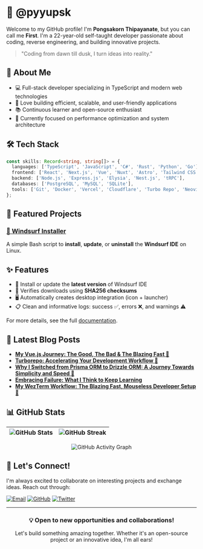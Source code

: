 # 🚀 @pyyupsk

Welcome to my GitHub profile! I'm **Pongsakorn Thipayanate**, but you can call
me **First**. I'm a 22-year-old self-taught developer passionate about coding,
reverse engineering, and building innovative projects.

> "Coding from dawn till dusk, I turn ideas into reality."

## 🎯 About Me

- 💻 Full-stack developer specializing in TypeScript and modern web technologies
- 🔧 Love building efficient, scalable, and user-friendly applications
- 📚 Continuous learner and open-source enthusiast
- 🌱 Currently focused on performance optimization and system architecture

## 🛠️ Tech Stack

```typescript
const skills: Record<string, string[]> = {
  languages: ['TypeScript', 'JavaScript', 'C#', 'Rust', 'Python', 'Go'],
  frontend: ['React', 'Next.js', 'Vue', 'Nuxt', 'Astro', 'Tailwind CSS'],
  backend: ['Node.js', 'Express.js', 'Elysia', 'Nest.js', 'tRPC'],
  databases: ['PostgreSQL', 'MySQL', 'SQLite'],
  tools: ['Git', 'Docker', 'Vercel', 'Cloudflare', 'Turbo Repo', 'Neovim'],
};
```

## 🌟 Featured Projects

### [🌊 Windsurf Installer](https://github.com/pyyupsk/windsurf-installer)

A simple Bash script to **install**, **update**, or **uninstall** the **Windsurf IDE** on Linux.

## ✨ Features

- 🚀 Install or update the **latest version** of Windsurf IDE
- 🔐 Verifies downloads using **SHA256 checksums**
- 🖥️ Automatically creates desktop integration (icon + launcher)
- 📋 Clean and informative logs: success ✅, errors ❌, and warnings ⚠️

For more details, see the full
[documentation](https://github.com/pyyupsk/windsurf-installer).

## 📝 Latest Blog Posts

<!-- START_TEMPLATE -->

- **[My Vue.js Journey: The Good, The Bad & The Blazing Fast 🚀](https://pyyupsk.vercel.app/post/e4aefc4c-e392-4c51-ac4f-98c13bbed464)**
- **[Turborepo: Accelerating Your Development Workflow 🚀](https://pyyupsk.vercel.app/post/0dc1d17e-5b62-49bb-9c4c-a2804a578f5e)**
- **[Why I Switched from Prisma ORM to Drizzle ORM: A Journey Towards Simplicity and Speed 🚀](https://pyyupsk.vercel.app/post/1d1ce593-b5af-4a34-8952-2db81614035f)**
- **[Embracing Failure: What I Think to Keep Learning](https://pyyupsk.vercel.app/post/4d90a9c1-85f9-4818-a383-f89df4bc6820)**
- **[My WezTerm Workflow: The Blazing Fast, Mouseless Developer Setup 🚀](https://pyyupsk.vercel.app/post/b677f359-f99b-4e23-8784-d733fe5a7154)**
<!-- END_TEMPLATE -->

## 📊 GitHub Stats

<div align="center">
  
| ![GitHub Stats](https://github-readme-stats.vercel.app/api?username=pyyupsk&show_icons=true&hide_border=true&bg_color=1e1e2e&text_color=cdd6f4&icon_color=cba6f7&title_color=94e2d5) | ![GitHub Streak](https://streak-stats.demolab.com?user=pyyupsk&theme=catppuccin-mocha&hide_border=true) |
| ------------------------------------------------------------------------------------------------------------------------------------------------------------------------------------ | ------------------------------------------------------------------------------------------------------- |

![GitHub Activity Graph](https://github-readme-activity-graph.vercel.app/graph?username=pyyupsk&bg_color=1e1e2e&color=cdd6f4&line=cba6f7&point=94e2d5&area=true&hide_border=true)

</div>

## 🤝 Let's Connect!

I'm always excited to collaborate on interesting projects and exchange ideas.
Reach out through:

[![Email](https://img.shields.io/badge/Email-pyyupsk%40proton.me-blue?style=flat-square&logo=protonmail)](mailto:pyyupsk@proton.me)
[![GitHub](https://img.shields.io/badge/GitHub-pyyupsk-black?style=flat-square&logo=github)](https://github.com/pyyupsk)
[![Twitter](https://img.shields.io/badge/Twitter-@pyyupsk__-blue?style=flat-square&logo=twitter)](https://x.com/pyyupsk_)

---

<div align="center">
  
### 💡 Open to new opportunities and collaborations!
Let's build something amazing together. Whether it's an open-source project or an innovative idea, I'm all ears!

</div>
